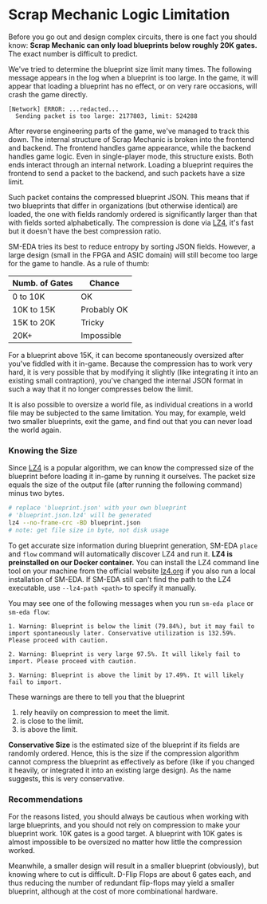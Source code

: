 
# Scrap Mechanic Logic Limitation

Before you go out and design complex circuits, there is one fact you should know: **Scrap Mechanic can only load blueprints below roughly 20K gates.** The exact number is difficult to predict.

We've tried to determine the blueprint size limit many times. The following message appears in the log when a blueprint is too large. In the game, it will appear that loading a blueprint has no effect, or on very rare occasions, will crash the game directly.

```
[Network] ERROR: ...redacted...
  Sending packet is too large: 2177803, limit: 524288
```

After reverse engineering parts of the game, we've managed to track this down. The internal structure of Scrap Mechanic is broken into the frontend and backend. The frontend handles game appearance, while the backend handles game logic. Even in single-player mode, this structure exists. Both ends interact through an internal network. Loading a blueprint requires the frontend to send a packet to the backend, and such packets have a size limit.

Such packet contains the compressed blueprint JSON. This means that if two blueprints that differ in organizations (but otherwise identical) are loaded, the one with fields randomly ordered is significantly larger than that with fields sorted alphabetically. The compression is done via [LZ4](https://github.com/lz4/lz4), it's fast but it doesn't have the best compression ratio.

SM-EDA tries its best to reduce entropy by sorting JSON fields. However, a large design (small in the FPGA and ASIC domain) will still become too large for the game to handle. As a rule of thumb:

| Numb. of Gates | Chance |
| --- | --- |
| 0 to 10K | OK |
| 10K to 15K | Probably OK |
| 15K to 20K | Tricky |
| 20K+ | Impossible |

For a blueprint above 15K, it can become spontaneously oversized after you've fiddled with it in-game. Because the compression has to work very hard, it is very possible that by modifying it slightly (like integrating it into an existing small contraption), you've changed the internal JSON format in such a way that it no longer compresses below the limit.

It is also possible to oversize a world file, as individual creations in a world file may be subjected to the same limitation. You may, for example, weld two smaller blueprints, exit the game, and find out that you can never load the world again.

### Knowing the Size

Since [LZ4](https://github.com/lz4/lz4) is a popular algorithm, we can know the compressed size of the blueprint before loading it in-game by running it ourselves. The packet size equals the size of the output file (after running the following command) minus two bytes.

```bash
# replace 'blueprint.json' with your own blueprint
# 'blueprint.json.lz4' will be generated
lz4 --no-frame-crc -BD blueprint.json
# note: get file size in byte, not disk usage
```

To get accurate size information during blueprint generation, SM-EDA `place` and `flow` command will automatically discover LZ4 and run it. **LZ4 is preinstalled on our Docker container.** You can install the LZ4 command line tool on your machine from the official website [lz4.org](lz4.org) if you also run a local installation of SM-EDA. If SM-EDA still can't find the path to the LZ4 executable, use `--lz4-path <path>` to specify it manually.

You may see one of the following messages when you run `sm-eda place` or `sm-eda flow`:

```
1. Warning: Blueprint is below the limit (79.84%), but it may fail to import spontaneously later. Conservative utilization is 132.59%. Please proceed with caution.

2. Warning: Blueprint is very large 97.5%. It will likely fail to import. Please proceed with caution.

3. Warning: Blueprint is above the limit by 17.49%. It will likely fail to import.
```

These warnings are there to tell you that the blueprint

1. rely heavily on compression to meet the limit.
2. is close to the limit.
3. is above the limit.

**Conservative Size** is the estimated size of the blueprint if its fields are randomly ordered. Hence, this is the size if the compression algorithm cannot compress the blueprint as effectively as before (like if you changed it heavily, or integrated it into an existing large design). As the name suggests, this is very conservative.

### Recommendations

For the reasons listed, you should always be cautious when working with large blueprints, and you should not rely on compression to make your blueprint work. 10K gates is a good target. A blueprint with 10K gates is almost impossible to be oversized no matter how little the compression worked.

Meanwhile, a smaller design will result in a smaller blueprint (obviously), but knowing where to cut is difficult. D-Flip Flops are about 6 gates each, and thus reducing the number of redundant flip-flops may yield a smaller blueprint, although at the cost of more combinational hardware.
